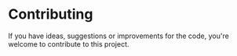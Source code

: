 # Contributing

If you have ideas, suggestions or improvements for the code, you're welcome to contribute to this project.
